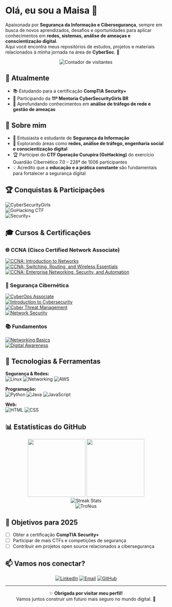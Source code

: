 # Olá, eu sou a Maisa 👋

Apaixonada por **Segurança da Informação e Cibersegurança**, sempre em busca de novos aprendizados, desafios e oportunidades para aplicar conhecimentos em **redes, sistemas, análise de ameaças e conscientização digital**.  
Aqui você encontra meus repositórios de estudos, projetos e materiais relacionados à minha jornada na área de **CyberSec**. 🔐

<div align="center">
  <img src="https://komarev.com/ghpvc/?username=maisareis&color=blueviolet&style=flat-square&label=Visitantes" alt="Contador de visitantes"/>
</div>

## 🔭 Atualmente

- 📚 Estudando para a certificação **CompTIA Security+**
- 💜 Participando da **11ª Mentoria CyberSecurityGirls BR**
- 🔐 Aprofundando conhecimentos em **análise de tráfego de rede e gestão de ameaças**

## 📕 Sobre mim

- 🔐 Entusiasta e estudante de **Segurança da Informação**  
- 🎯 Explorando áreas como **redes, análise de tráfego, engenharia social e conscientização digital**  
- 🏆 Participei do **CTF Operação Curupira (GoHacking)** do exercício Guardião Cibernético 7.0 – 228ª de 1006 participantes  
- 💡 Acredito que a **educação e a prática constante** são fundamentais para fortalecer a segurança digital

## 🏆 Conquistas & Participações

![CyberSecurityGirls](https://img.shields.io/badge/CyberSecurityGirls-11%C2%AA%20Mentoria%202025-purple?logo=hackaday&logoColor=white)  
![GoHacking CTF](https://img.shields.io/badge/GoHacking-CTF%20Opera%C3%A7%C3%A3o%20Curupira%20%7C%20228%C2%AA%20de%201006-red?logo=target&logoColor=white)  
![Security+](https://img.shields.io/badge/CompTIA-Security%2B%20(Em%20prepara%C3%A7%C3%A3o)-orange?logo=comptia&logoColor=white)

## 🎓 Cursos & Certificações

### 🌐 CCNA (Cisco Certified Network Associate)
[![CCNA: Introduction to Networks](https://img.shields.io/badge/CCNA-Introduction%20to%20Networks-blue?logo=cisco&logoColor=white)](https://www.credly.com/badges/dcba2f7e-dfdc-43ed-8415-b7f7dfe62f33/public_url)  
[![CCNA: Switching, Routing, and Wireless Essentials](https://img.shields.io/badge/CCNA-Switching%20Routing%20Wireless%20Essentials-blue?logo=cisco&logoColor=white)](https://www.credly.com/badges/72aac080-07be-46be-800d-2adfe2810703/public_url)  
[![CCNA: Enterprise Networking, Security, and Automation](https://img.shields.io/badge/CCNA-Enterprise%20Networking%2C%20Security%20and%20Automation-blue?logo=cisco&logoColor=white)](https://www.credly.com/badges/7f42e6e8-02a3-40d9-94a3-707f39465c8d/public_url)

### 🔐 Segurança Cibernética
[![CyberOps Associate](https://img.shields.io/badge/CyberOps-Associate-blue?logo=cisco&logoColor=white)](https://www.credly.com/badges/55f0f9d3-8340-48b5-b381-f8049c996a4d/public_url)  
[![Introduction to Cybersecurity](https://img.shields.io/badge/Introduction%20to-Cybersecurity-green?logo=cisco&logoColor=white)](https://www.credly.com/badges/72caf674-82b6-4e38-840b-0fa2dd78e6dc/public_url)  
[![Cyber Threat Management](https://img.shields.io/badge/Cyber%20Threat-Management-green?logo=cisco&logoColor=white)](https://www.credly.com/badges/64d5f4df-51ef-464d-b413-ce84f36f4862/public_url)  
[![Network Security](https://img.shields.io/badge/Network-Security-blue?logo=cisco&logoColor=white)](https://www.credly.com/badges/19149abe-d67c-4c23-be8e-2d5e9d2b251f/public_url)

### 📚 Fundamentos
[![Networking Basics](https://img.shields.io/badge/Networking-Basics-blue?logo=cisco&logoColor=white)](https://www.credly.com/badges/edf787e6-0187-4080-a388-698bee0b8725/public_url)  
[![Digital Awareness](https://img.shields.io/badge/Digital-Awareness-purple?logo=cisco&logoColor=white)](https://www.credly.com/badges/8c12f0a6-3433-4482-96a1-cade43cf439c/public_url)

## 🚀 Tecnologias & Ferramentas

**Segurança & Redes:**  
![Linux](https://img.shields.io/badge/Linux-gray?logo=linux&logoColor=white)
![Networking](https://img.shields.io/badge/Networking-blueviolet?logo=cisco&logoColor=white)
![AWS](https://img.shields.io/badge/Amazon%20AWS-orange?logo=amazon-aws&logoColor=white)

**Programação:**  
![Python](https://img.shields.io/badge/Python-blue?logo=python&logoColor=yellow)
![Java](https://img.shields.io/badge/Java-orange?logo=java&logoColor=white)
![JavaScript](https://img.shields.io/badge/JavaScript-black?logo=javascript&logoColor=yellow)

**Web:**  
![HTML](https://img.shields.io/badge/HTML-red?logo=html5&logoColor=white)
![CSS](https://img.shields.io/badge/CSS-blue?logo=css3&logoColor=white)

## 📊 Estatísticas do GitHub

<div align="center">
  <img height="180em" src="https://github-readme-stats.vercel.app/api?username=maisareis&show_icons=true&theme=dracula&include_all_commits=true&count_private=true"/>
  <img height="180em" src="https://github-readme-stats.vercel.app/api/top-langs/?username=maisareis&layout=compact&langs_count=8&theme=dracula"/>
</div>

<div align="center">
  <img src="https://github-readme-streak-stats.herokuapp.com/?user=maisareis&theme=dracula" alt="Streak Stats"/>
</div>

<div align="center">
  <img src="https://github-profile-trophy.vercel.app/?username=maisareis&theme=dracula&no-frame=true&row=1&column=6" alt="Troféus"/>
</div>

## 🎯 Objetivos para 2025

- [ ] Obter a certificação **CompTIA Security+**
- [ ] Participar de mais CTFs e competições de segurança
- [ ] Contribuir em projetos open source relacionados a cibersegurança

## 📫 Vamos nos conectar?

<div align="center">
  
[![LinkedIn](https://img.shields.io/badge/LinkedIn-Maisa_Reis-0077B5?style=for-the-badge&logo=linkedin&logoColor=white)](https://www.linkedin.com/in/maisareisaraujo)
[![Email](https://img.shields.io/badge/Email-Enviar_mensagem-D14836?style=for-the-badge&logo=gmail&logoColor=white)](mailto:maisareisaraujo@hotmail.com)
[![GitHub](https://img.shields.io/badge/GitHub-Seguir-181717?style=for-the-badge&logo=github&logoColor=white)](https://github.com/maisareis)

</div>

---

<div align="center">
  
✨ **Obrigada por visitar meu perfil!**  
Vamos juntos construir um futuro mais seguro no mundo digital. 🔐

</div>

